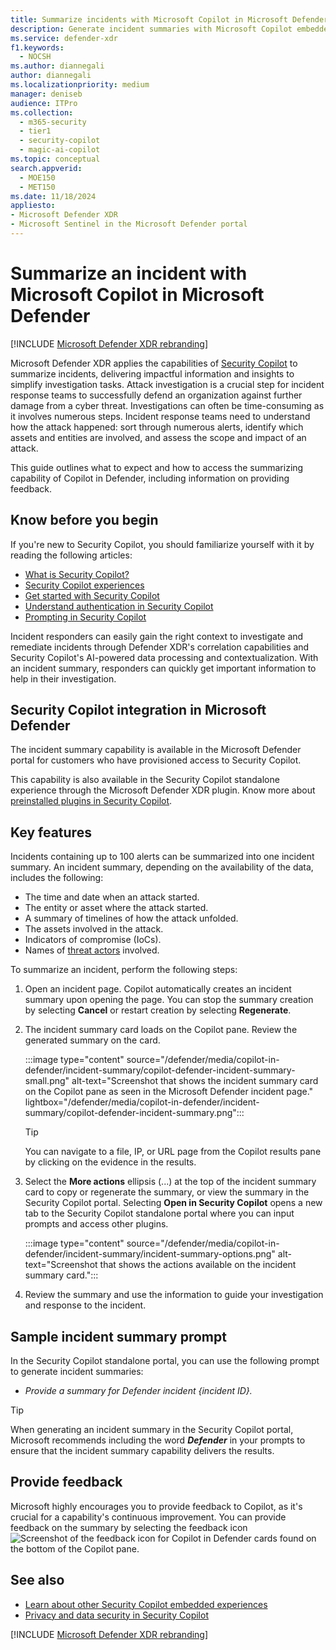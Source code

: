 ```yaml
---
title: Summarize incidents with Microsoft Copilot in Microsoft Defender
description: Generate incident summaries with Microsoft Copilot embedded in Microsoft Defender.
ms.service: defender-xdr
f1.keywords:
  - NOCSH
ms.author: diannegali
author: diannegali
ms.localizationpriority: medium
manager: deniseb
audience: ITPro
ms.collection:
  - m365-security
  - tier1
  - security-copilot
  - magic-ai-copilot
ms.topic: conceptual
search.appverid:
  - MOE150
  - MET150
ms.date: 11/18/2024
appliesto:
- Microsoft Defender XDR
- Microsoft Sentinel in the Microsoft Defender portal
---
```


# Summarize an incident with Microsoft Copilot in Microsoft Defender

[!INCLUDE [Microsoft Defender XDR rebranding](../includes/microsoft-defender.md)]

Microsoft Defender XDR applies the capabilities of [Security Copilot](/security-copilot/microsoft-security-copilot) to summarize incidents, delivering impactful information and insights to simplify investigation tasks. Attack investigation is a crucial step for incident response teams to successfully defend an organization against further damage from a cyber threat. Investigations can often be time-consuming as it involves numerous steps. Incident response teams need to understand how the attack happened: sort through numerous alerts, identify which assets and entities are involved, and assess the scope and impact of an attack.

This guide outlines what to expect and how to access the summarizing capability of Copilot in Defender, including information on providing feedback.

## Know before you begin

If you're new to Security Copilot, you should familiarize yourself with it by reading the following articles:

- [What is Security Copilot?](/security-copilot/microsoft-security-copilot)
- [Security Copilot experiences](/security-copilot/experiences-security-copilot)
- [Get started with Security Copilot](/security-copilot/get-started-security-copilot)
- [Understand authentication in Security Copilot](/security-copilot/authentication)
- [Prompting in Security Copilot](/security-copilot/prompting-security-copilot)

Incident responders can easily gain the right context to investigate and remediate incidents through Defender XDR's correlation capabilities and Security Copilot's AI-powered data processing and contextualization. With an incident summary, responders can quickly get important information to help in their investigation.

## Security Copilot integration in Microsoft Defender

The incident summary capability is available in the Microsoft Defender portal for customers who have provisioned access to Security Copilot.

This capability is also available in the Security Copilot standalone experience through the Microsoft Defender XDR plugin. Know more about [preinstalled plugins in Security Copilot](/security-copilot/manage-plugins#preinstalled-plugins).

## Key features

Incidents containing up to 100 alerts can be summarized into one incident summary. An incident summary, depending on the availability of the data, includes the following:

- The time and date when an attack started.
- The entity or asset where the attack started.
- A summary of timelines of how the attack unfolded.
- The assets involved in the attack.
- Indicators of compromise (IoCs).
- Names of [threat actors](/microsoft-365/security/intelligence/microsoft-threat-actor-naming) involved.

To summarize an incident, perform the following steps:

1. Open an incident page. Copilot automatically creates an incident summary upon opening the page. You can stop the summary creation by selecting **Cancel** or restart creation by selecting **Regenerate**.

2. The incident summary card loads on the Copilot pane. Review the generated summary on the card.
 
   :::image type="content" source="/defender/media/copilot-in-defender/incident-summary/copilot-defender-incident-summary-small.png" alt-text="Screenshot that shows the incident summary card on the Copilot pane as seen in the Microsoft Defender incident page." lightbox="/defender/media/copilot-in-defender/incident-summary/copilot-defender-incident-summary.png":::

   > [!TIP]
   > You can navigate to a file, IP, or URL page from the Copilot results pane by clicking on the evidence in the results.

3. Select the **More actions** ellipsis (...) at the top of the incident summary card to copy or regenerate the summary, or view the summary in the Security Copilot portal. Selecting **Open in Security Copilot** opens a new tab to the Security Copilot standalone portal where you can input prompts and access other plugins.

   :::image type="content" source="/defender/media/copilot-in-defender/incident-summary/incident-summary-options.png" alt-text="Screenshot that shows the actions available on the incident summary card.":::

4. Review the summary and use the information to guide your investigation and response to the incident.

## Sample incident summary prompt

In the Security Copilot standalone portal, you can use the following prompt to generate incident summaries:

- *Provide a summary for Defender incident {incident ID}.*

> [!TIP]
> When generating an incident summary in the Security Copilot portal, Microsoft recommends including the word ***Defender*** in your prompts to ensure that the incident summary capability delivers the results.

## Provide feedback

Microsoft highly encourages you to provide feedback to Copilot, as it's crucial for a capability's continuous improvement. You can provide feedback on the summary by selecting the feedback icon ![Screenshot of the feedback icon for Copilot in Defender cards](/defender/media/copilot-in-defender/copilot-defender-feedback.png) found on the bottom of the Copilot pane.

## See also

- [Learn about other Security Copilot embedded experiences](/security-copilot/experiences-security-copilot)
- [Privacy and data security in Security Copilot](/copilot/security/privacy-data-security)

[!INCLUDE [Microsoft Defender XDR rebranding](../includes/defender-m3d-techcommunity.md)]
